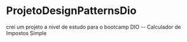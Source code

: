 # ProjetoDesignPatternsDio 
crei um projeto a nivel de estudo para o bootcamp DIO -- Calculador de Impostos Simple
